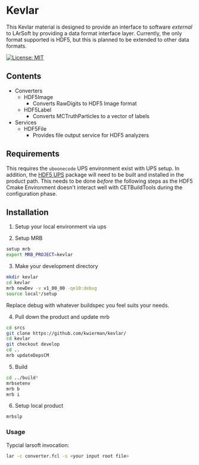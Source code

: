 # Kevlar

This Kevlar material is designed to provide an interface to software *external* to LArSoft by providing a data format interface layer. Currently, the only format supported is HDF5, but this is planned to be extended to other data formats.

[![License: MIT](https://img.shields.io/badge/License-MIT-yellow.svg)](https://opensource.org/licenses/MIT)

## Contents

* Converters
  * HDF5Image
    * Converts RawDigits to HDF5 Image format
  * HDF5Label
    * Converts MCTruthParticles to a vector of labels
* Services
  * HDF5File
    * Provides file output service for HDF5 analyzers

## Requirements

This requires the `uboonecode` UPS environment exist with UPS setup. In addition, the [HDF5 UPS](https://github.com/kwierman/hdf5) package will need to be built and installed in the product path. This needs to be done _before_ the following steps as the HDF5 Cmake Environment doesn't interact well with CETBuildTools during the configuration phase.

## Installation

1. Setup your local environment via ups

2. Setup MRB

~~~ bash
setup mrb
export MRB_PROJECT=kevlar
~~~

3. Make your development directory

~~~ bash
mkdir kevlar
cd kevlar
mrb newDev -v v1_00_00 -qe10:debug
source local*/setup
~~~

Replace debug with whatever buildspec you feel suits your needs.

4. Pull down the product and update mrb

~~~ bash
cd srcs
git clone https://github.com/kwierman/kevlar/
cd kevlar
git checkout develop
cd ..
mrb updateDepsCM
~~~

5. Build

~~~ bash
cd ../build*
mrbsetenv
mrb b 
mrb i
~~~

6. Setup local product

~~~ bash
mrbslp
~~~

### Usage

Typcial larsoft invocation:

~~~ bash
lar -c converter.fcl -s <your input root file>
~~~
